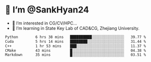 # 👋 I’m @SankHyan24

- 👀 I’m interested in CG/CV/HPC...
- 🌱 I’m learning in State Key Lab of CAD&CG, Zhejiang University.

<!---
SankHyan24/SankHyan24 is a ✨ special ✨ repository because its `README.md` (this file) appears on your GitHub profile.
You can click the Preview link to take a look at your changes.
--->
<!--START_SECTION:waka-->

```txt
Python        6 hrs 38 mins   ██████████░░░░░░░░░░░░░░░   39.77 %
Cuda          5 hrs 14 mins   ████████░░░░░░░░░░░░░░░░░   31.44 %
C++           1 hr 53 mins    ███░░░░░░░░░░░░░░░░░░░░░░   11.37 %
CMake         43 mins         █░░░░░░░░░░░░░░░░░░░░░░░░   04.38 %
Markdown      35 mins         █░░░░░░░░░░░░░░░░░░░░░░░░   03.51 %
```

<!--END_SECTION:waka-->
